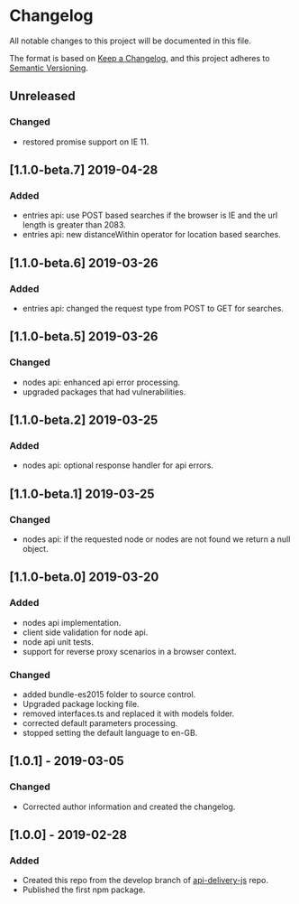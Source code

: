 # Changelog
All notable changes to this project will be documented in this file.

The format is based on [Keep a Changelog](https://keepachangelog.com/en/1.0.0/),
and this project adheres to [Semantic Versioning](https://semver.org/spec/v2.0.0.html).

## Unreleased
### Changed
- restored promise support on IE 11.

## [1.1.0-beta.7] 2019-04-28
### Added
- entries api: use POST based searches if the browser is IE and the url length is greater than 2083.
- entries api: new distanceWithin operator for location based searches.

## [1.1.0-beta.6] 2019-03-26
### Added
- entries api: changed the request type from POST to GET for searches.

## [1.1.0-beta.5] 2019-03-26
### Changed
- nodes api: enhanced api error processing.
- upgraded packages that had vulnerabilities.

## [1.1.0-beta.2] 2019-03-25
### Added
- nodes api: optional response handler for api errors.

## [1.1.0-beta.1] 2019-03-25
### Changed
- nodes api: if the requested node or nodes are not found we return a null object.

## [1.1.0-beta.0] 2019-03-20
### Added
- nodes api implementation.
- client side validation for node api.
- node api unit tests.
- support for reverse proxy scenarios in a browser context.

### Changed
- added bundle-es2015 folder to source control.
- Upgraded package locking file.
- removed interfaces.ts and replaced it with models folder.
- corrected default parameters processing.
- stopped setting the default language to en-GB.

## [1.0.1] - 2019-03-05
### Changed
- Corrected author information and created the changelog.

## [1.0.0] - 2019-02-28
### Added
- Created this repo from the develop branch of [api-delivery-js](https://github.com/contensis/api-delivery-js) repo.
- Published the first npm package.